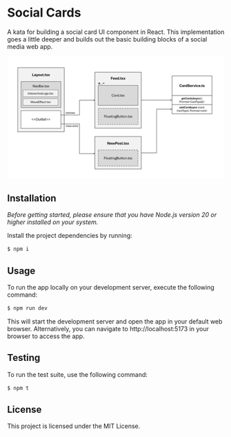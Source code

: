 # Social Cards

A kata for building a social card UI component in React. This implementation goes a little deeper and builds out the basic building blocks of a social media web app.

![image](./docs/component-diagram-min.png)

## Installation

*Before getting started, please ensure that you have Node.js version 20 or higher installed on your system.*

Install the project dependencies by running:

```bash
$ npm i
```

## Usage

To run the app locally on your development server, execute the following command:

```bash
$ npm run dev
```

This will start the development server and open the app in your default web browser. Alternatively, you can navigate to http://localhost:5173 in your browser to access the app.

## Testing

To run the test suite, use the following command:

```bash
$ npm t
```

## License

This project is licensed under the MIT License.
